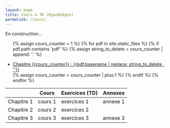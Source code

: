 ```yaml
---
layout: page
title: Cours & TD (Hypokhâgne)
permalink: /cours/
---
```


En construction...

<table class="container">
	<thead>
		<tr>
			<th></th>
			<th>Cours</th>
			<th>Exercices (TD)</th>
			<th>Annexes </th>
		</tr>
	</thead>
	<tbody>
		<tr>
			<td>Chapitre 1</td>
			<td> cours 1</td>
			<td> exercices 1</td>
			<td>annexe 1</td>
		</tr>
		<tr>
			<td>Chapitre 2</td>
			<td> cours 2</td>
			<td> exercices 2</td>
			<td></td>
		</tr>
		<tr>
			<td>Chapitre 3</td>
			<td> cours 3</td>
			<td> exercices 3</td>
			<td>annexe 3</td>
		</tr>

<ul> 

{% assign cours_counter = 1 %}
{% for pdf in site.static_files %}
    {% if pdf.path contains 'pdf' %}
    	{% assign string_to_delete = cours_counter | append: '.' %}
        <li> 
        <a href="{{ site.baseurl }}{{ pdf.path }}"> Chapitre {{cours_counter}} : {{pdf.basename | replace: string_to_delete , ''}} </a> 
        </li>
        {% assign cours_counter = cours_counter | plus:1 %}
    {% endif %}
{% endfor %}

</ul>


